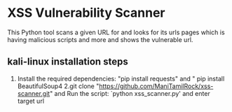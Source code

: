 # XSS Vulnerability Scanner
This Python tool scans a given URL for and looks for its urls pages which is having malicious scripts and more and shows the vulnerable url.

## kali-linux installation steps
1. Install the required dependencies:
"pip install requests"  and 
" pip install BeautifulSoup4
2.git clone "https://github.com/ManiTamilRock/xss-scanner.git" and Run the script: `python xss_scanner.py' and enter target url


